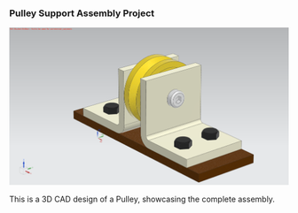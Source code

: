 ### Pulley Support Assembly Project

![Pulley Assembly Project](https://github.com/hugovr24/Projects/blob/master/Aerospace_Mechanical_Eng_Projects/NX_Designs/PROJECT8_PULLEY_SUPPORT/PULLY_SUPPORT_ASSY.png)

This is a 3D CAD design of a Pulley, showcasing the complete assembly.


